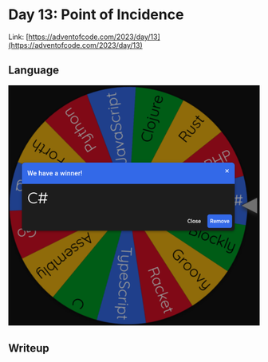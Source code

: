 # Day 13: Point of Incidence

Link: [https://adventofcode.com/2023/day/13](https://adventofcode.com/2023/day/13)

## Language

![C#](wheel.png)

## Writeup

